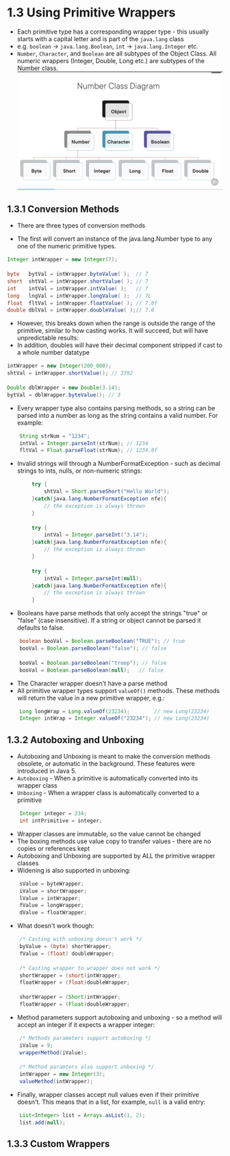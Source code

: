 # 1.3 Using Primitive Wrappers

- Each primitive type has a corresponding wrapper type - this usually starts with a capital letter and is part of the `java.lang` class
- e.g. `boolean` -> `java.lang.Boolean`, `int` -> `java.lang.Integer` etc.
- `Number`, `Character`, and `Boolean` are all subtypes of the Object Class. All numeric wrappers (Integer, Double, Long etc.) are subtypes of the Number class.
    ![Alt text](images/NumberClassDiagram.png)

## 1.3.1 Conversion Methods
- There are three types of conversion methods

- The first will convert an instance of the java.lang.Number type to any one of the numeric primitive types.
```java
Integer intWrapper = new Integer(7);

byte   bytVal = intWrapper.byteValue( );  // 7
short  shtVal = intWrapper.shortValue( ); // 7
int    intVal = intWrapper.intValue( );   // 7
long   lngVal = intWrapper.longValue( );  // 7L
float  fltVal = intWrapper.floatValue( ); // 7.0f
double dblVal = intWrapper.doubleValue( );// 7.0
``` 
- However, this breaks down when the range is outside the range of the primitive, similar to how casting works. It will succeed, but will have unpredictable results:
- In addition, doubles will have their decimal component stripped if cast to a whole number datatype
```java
intWrapper = new Integer(200_000);
shtVal = intWrapper.shortValue(); // 3392

Double dblWrapper = new Double(3.14);
bytVal = dblWrapper.byteValue(); // 3
```

- Every wrapper type also contains parsing methods, so a string can be parsed into a number as long as the string contains a valid number. For example:
```java
    String strNum = "1234";
    intVal = Integer.parseInt(strNum); // 1234
    fltVal = Float.parseFloat(strNum); // 1234.0f
```
- Invalid strings will through a NumberFormatException - such as decimal strings to ints, nulls, or non-numeric strings:
```java
        try {
            shtVal = Short.parseShort("Hello World");
        }catch(java.lang.NumberFormatException nfe){
            // the exception is always thrown
        }

        try {
            intVal = Integer.parseInt("3.14");
        }catch(java.lang.NumberFormatException nfe){
            // the exception is always thrown
        }

        try {
            intVal = Integer.parseInt(null);
        }catch(java.lang.NumberFormatException nfe){
            // the exception is always thrown
        }
```
- Booleans have parse methods that only accept the strings "true" or "false" (case insensitive). If a string or object cannot be parsed it defaults to false.
```java
    boolean booVal = Boolean.parseBoolean("TRUE"); // true
    booVal = Boolean.parseBoolean("false"); // false

    booVal = Boolean.parseBoolean("troop"); // false
    booVal = Boolean.parseBoolean(null);   // false
```
- The Character wrapper doesn't have a parse method
- All primitive wrapper types support `valueOf()` methods. These methods will return the value in a new primitive wrapper, e.g.:
```java
    Long longWrap = Long.valueOf(23234);        // new Long(23234)
    Integer intWrap = Integer.valueOf("23234"); // new Long(23234)
```

## 1.3.2 Autoboxing and Unboxing
- Autoboxing and Unboxing is meant to make the conversion methods obsolete, or automatic in the background. These features were introduced in Java 5.
- `Autoboxing` - When a primitive is automatically converted into its wrapper class
- `Unboxing` - When a wrapper class is automatically converted to a primitive
```java
    Integer integer = 234;
    int intPrimitive = integer;
```
- Wrapper classes are immutable, so the value cannot be changed
- The boxing methods use value copy to transfer values - there are no copies or references kept
- Autoboxing and Unboxing are supported by ALL the primitive wrapper classes
- Widening is also supported in unboxing:
```java
    sValue = byteWrapper;
    iValue = shortWrapper;
    lValue = intWrapper;
    fValue = longWrapper;
    dValue = floatWrapper;
```
- What doesn't work though:
```java
    /* Casting with unboxing doesn't work */
    byValue = (byte) shortWrapper;
    fValue = (float) doubleWrapper;

    /* Casting wrapper to wrapper does not work */
    shortWrapper = (short)intWrapper;
    floatWrapper = (float)doubleWrapper;

    shortWrapper = (Short)intWrapper;
    floatWrapper = (Float)doubleWrapper;
```
- Method parameters support autoboxing and unboxing - so a method will accept an integer if it expects a wrapper integer:
```java
    /* Methods parameters support autoboxing */
    iValue = 9;
    wrapperMethod(iValue);

    /* Method paramters also support unboxing */
    intWrapper = new Integer(3);
    valueMethod(intWrapper);
```
- Finally, wrapper classes accept null values even if their primitive doesn't. This means that in a list, for example, `null` is a valid entry:
```java
    List<Integer> list = Arrays.asList(1, 2);
    list.add(null);
```

## 1.3.3 Custom Wrappers
